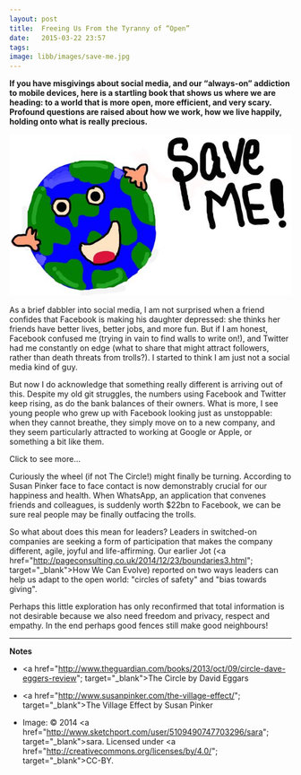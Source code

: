 ```yaml
---
layout: post
title:  Freeing Us From the Tyranny of “Open”
date:   2015-03-22 23:57
tags:  
image: libb/images/save-me.jpg
---
```


**If you have misgivings about social media, and our “always-on” addiction to mobile devices, here is a startling book that shows us where we are heading: to a world that is more open, more efficient, and very scary. Profound questions are raised about how we work, how we live happily, holding onto what is really precious.**

![](/libb/images/save-me.jpg)

As a brief dabbler into social media, I am not surprised when a friend confides that Facebook is making his daughter depressed: she thinks her friends have better lives, better jobs, and more fun. But if I am honest, Facebook confused me (trying in vain to find walls to write on!), and Twitter had me constantly on edge (what to share that might attract followers, rather than death threats from trolls?). I started to think I am just not a social media kind of guy.

But now I do acknowledge that something really different is arriving out of this. Despite my old git struggles, the  numbers using Facebook and Twitter keep rising, as do the bank balances of their owners. What is more, I see young people who grew up with Facebook looking just as unstoppable: when they cannot breathe, they simply move on to a new company, and they seem particularly attracted to working at Google or Apple, or something a bit like them.

<div id="restOfArticle" style="display:none"> 

Which brings us to <b>The Circle</b>, a novel by David Eggers, that takes a powerful idea - that free and open access to information makes for a better, fairer, corruption-free and much more efficient world – and inflates it until it blows apart! We follow the fortunes of Mae a newbie in “The Circle” (that’s the name of a company eerily like Google). Mae glows at first, then struggles somewhat with adapting to all the hidden rules, until her struggles help the company discover its next step.<br><br>

As the Circle becomes ever more powerful and wealthy, a kind of utopia they dreamed of starts to arrive, and what;s even better is they can monetise it. With the best of intent, and growing hubris, The Circle reaches out wider, to assist politicians drive out corruption by “going transparent”, and this opens a new era of extreme openness, where behaviour is guided by a new mantra: <b>secrets are lies, sharing is caring and privacy is theft</b>.<br><br>

Needless to say not everyone wants to live by this: Mae herself struggles, her parents do too, but her ex-boyfriend positively rails against it:

<em>“It’s not that I’m not social. But the tools you guys create actually manufacture unnaturally extreme social needs. No one needs the level of contact you’re purveying. It improves nothing. It’s not nourishing. It’s like snack food…. Endless empty calories... And you celebrate it so it’s equally addictive.”</em><br><br>

Compared to the dilapidated town where Mae’s sad flat is, on the company campus everything is possible, but her colleagues are nerdy and need constant reassurance they are loved. Soon we find Mae staying on campus, and growing into a celebrity geek, yet she remains insightful:

<em>“Most people would trade everything they know, everyone they know – they’d trade it all to know they’ve been seen, and acknowledged, that they might even be remembered. We all know we die. We know the world is too big for us to be significant. So all we have is the hope of being seen, or heard, even for a moment.“</em><br><br>

The world becomes divided between the passionate optimists, who believe social media are building a better world that is empowering people through all information and every experience being shared, and the embattled pessimists concerned they are losing essential freedoms to privacy, conversation, dignity or humanity.  The new schism is between those who enjoy full information, but under surveillance, and those who want to escape it. Openness versus Privacy. <br><br>

How could these two worlds re-unite in a shared truth? Mae’s ex-boyfriend nails it:
 
<em>“We are not meant to know everything... perhaps our minds are delicately calibrated between the known and the unknown... our souls need the mysteries of night and the clarity of day? Your people are creating a world of ever present daylight, and... it will burn us alive. There will be no time to reflect, to sleep, to cool. Look at us, our heads are tiny, the size of melons. You want these heads of ours to contain everything the world has ever seen. It will not work.”</em><br><br>

With an increasing sense of panic, one of The Circle’s founders tries to pull back from the brink, with a new manifesto "respecting the rights of humans in a digital age":
<ul>
<li>We must all have the right to anonymity</li>
<li>Not every human activity can be measured – quanitifying can becatastrophic to true understanding</li>
<li>The barrier between public and private must remain unbreachable</li>
<li>We must all have the right to disappear.</li></ul>

But no one listens, and we are left hurtling towards a totalitarian world, as everyone in the world is being gobbled up into The Circle. <br><br>

Now we might ask, is this story a good wake-up call to dilemmas we face today? Well the open idea is compelling – when we share information we <u>can</u> learn faster and be more efficient, and perhaps even address the big challenges that seemed beyond us (climate change? youth unemployment?). But in reality what is actually shared is so often trivial (as in celebrity gossip), or scary (as in death threats or terrorism).  And can we tolerate technology companies continuing to expand unchecked, tax exempt, while destroying jobs, and widening the gap between haves and have-nots?<br><br>

</div>
<a onclick="showMoreOrLess(this,'restOfArticle');">Click to see more...</a>

Curiously the wheel (if not The Circle!) might finally be turning. According to Susan Pinker face to face contact is now demonstrably crucial for our happiness and health. When WhatsApp, an application that convenes friends and colleagues, is suddenly worth $22bn to Facebook, we can be sure real people may be finally outfacing the trolls. 

So what about does this mean for leaders? Leaders in switched-on companies are seeking a form of participation that makes the company different, agile, joyful and life-affirming. Our earlier Jot (<a href="http://pageconsulting.co.uk/2014/12/23/boundaries3.html"; target="_blank">How We Can Evolve</a>) reported on two ways leaders can help us adapt to the open world: "circles of safety" and "bias towards giving". 

Perhaps this little exploration has only reconfirmed that total information is not desirable because we also need freedom and privacy, respect and empathy. In the end perhaps good fences still make good neighbours!
__________________

<b>Notes</b>

* <a href="http://www.theguardian.com/books/2013/oct/09/circle-dave-eggers-review"; target="_blank">The Circle</a> by David Eggars

* <a href="http://www.susanpinker.com/the-village-effect/"; target="_blank">The Village Effect</a> by Susan Pinker

* Image: © 2014 <a href="http://www.sketchport.com/user/5109490747703296/sara"; target="_blank">sara. </a> Licensed under <a href="http://creativecommons.org/licenses/by/4.0/"; target="_blank">CC-BY</a>.
